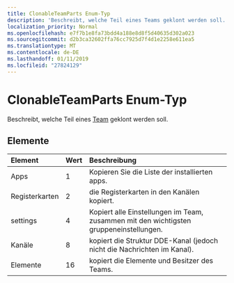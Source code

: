 ```yaml
---
title: ClonableTeamParts Enum-Typ
description: 'Beschreibt, welche Teil eines Teams geklont werden soll. '
localization_priority: Normal
ms.openlocfilehash: e7f7b1e8fa73bdd4a188e8d8f5d40635d302a023
ms.sourcegitcommit: d2b3ca32602ffa76cc7925d7f4d1e2258e611ea5
ms.translationtype: MT
ms.contentlocale: de-DE
ms.lasthandoff: 01/11/2019
ms.locfileid: "27824129"
---
```

# <a name="clonableteamparts-enum-type"></a>ClonableTeamParts Enum-Typ



Beschreibt, welche Teil eines [Team](../resources/team.md) geklont werden soll. 

## <a name="members"></a>Elemente

| Element | Wert| Beschreibung |
|:---------------|:--------|:----------|
|Apps|1|Kopieren Sie die Liste der installierten apps.|
|Registerkarten|2|die Registerkarten in den Kanälen kopiert.|
|settings|4|Kopiert alle Einstellungen im Team, zusammen mit den wichtigsten gruppeneinstellungen.|
|Kanäle|8|kopiert die Struktur DDE-Kanal (jedoch nicht die Nachrichten im Kanal).|
|Elemente|16|kopiert die Elemente und Besitzer des Teams.|
